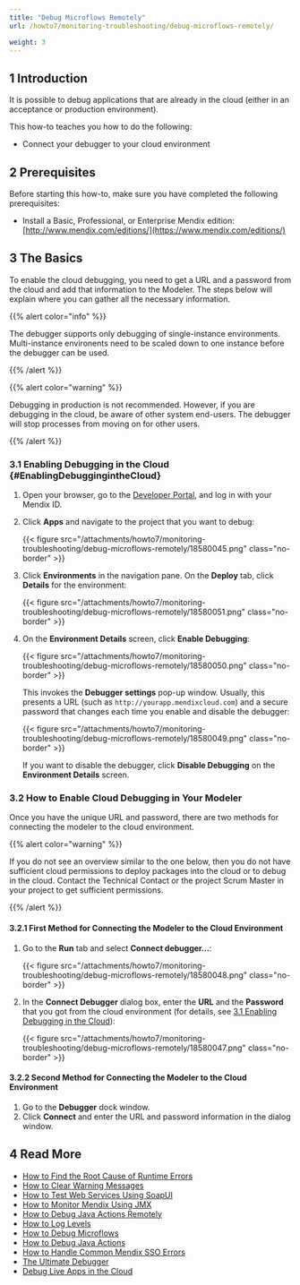```yaml
---
title: "Debug Microflows Remotely"
url: /howto7/monitoring-troubleshooting/debug-microflows-remotely/

weight: 3
---
```


## 1 Introduction

It is possible to debug applications that are already in the cloud (either in an acceptance or production environment).

This how-to teaches you how to do the following:

* Connect your debugger to your cloud environment

## 2 Prerequisites

Before starting this how-to, make sure you have completed the following prerequisites:

* Install a Basic, Professional, or Enterprise Mendix edition: [http://www.mendix.com/editions/](https://www.mendix.com/editions/)

## 3 The Basics

To enable the cloud debugging, you need to get a URL and a password from the cloud and add that information to the Modeler. The steps below will explain where you can gather all the necessary information. 

{{% alert color="info" %}}

The debugger supports only debugging of single-instance environments. Multi-instance environents need to be scaled down to one instance before the debugger can be used.

{{% /alert %}}

{{% alert color="warning" %}}

Debugging in production is not recommended. However, if you are debugging in the cloud, be aware of other system end-users. The debugger will stop processes from moving on for other users.

{{% /alert %}}

### 3.1 Enabling Debugging in the Cloud {#EnablingDebuggingintheCloud}

1. Open your browser, go to the [Developer Portal](https://sprintr.home.mendix.com), and log in with your Mendix ID.

2. Click **Apps** and navigate to the project that you want to debug:

    {{< figure src="/attachments/howto7/monitoring-troubleshooting/debug-microflows-remotely/18580045.png" class="no-border" >}} 

3. Click **Environments** in the navigation pane. On the **Deploy** tab, click **Details** for the environment:

    {{< figure src="/attachments/howto7/monitoring-troubleshooting/debug-microflows-remotely/18580051.png" class="no-border" >}}

4. On the **Environment Details** screen, click **Enable Debugging**:

    {{< figure src="/attachments/howto7/monitoring-troubleshooting/debug-microflows-remotely/18580050.png" class="no-border" >}}

    This invokes the **Debugger settings** pop-up window. Usually, this presents a URL (such as `http://yourapp.mendixcloud.com`) and a secure password that changes each time you enable and disable the debugger:

    {{< figure src="/attachments/howto7/monitoring-troubleshooting/debug-microflows-remotely/18580049.png" class="no-border" >}}

    If you want to disable the debugger, click **Disable Debugging** on the **Environment Details** screen.

### 3.2 How to Enable Cloud Debugging in Your Modeler

Once you have the unique URL and password, there are two methods for connecting the modeler to the cloud environment. 

{{% alert color="warning" %}}

If you do not see an overview similar to the one below, then you do not have sufficient cloud permissions to deploy packages into the cloud or to debug in the cloud. Contact the Technical Contact or the project Scrum Master in your project to get sufficient permissions.

{{% /alert %}}

#### 3.2.1 First Method for Connecting the Modeler to the Cloud Environment

1. Go to the **Run** tab and select **Connect debugger...**:

    {{< figure src="/attachments/howto7/monitoring-troubleshooting/debug-microflows-remotely/18580048.png" class="no-border" >}}

2. In the **Connect Debugger** dialog box, enter the **URL** and the **Password** that you got from the cloud environment (for details, see [3.1 Enabling Debugging in the Cloud](#EnablingDebuggingintheCloud)):

    {{< figure src="/attachments/howto7/monitoring-troubleshooting/debug-microflows-remotely/18580047.png" class="no-border" >}}

#### 3.2.2 Second Method for Connecting the Modeler to the Cloud Environment

1. Go to the **Debugger** dock window.
2. Click **Connect** and enter the URL and password information in the dialog window.

## 4 Read More

* [How to Find the Root Cause of Runtime Errors](/howto7/monitoring-troubleshooting/finding-the-root-cause-of-runtime-errors/)
* [How to Clear Warning Messages](/howto7/monitoring-troubleshooting/clear-warning-messages/)
* [How to Test Web Services Using SoapUI](/howto7/testing/testing-web-services-using-soapui/)
* [How to Monitor Mendix Using JMX](/howto7/monitoring-troubleshooting/monitoring-mendix-using-jmx/)
* [How to Debug Java Actions Remotely](/howto7/monitoring-troubleshooting/debug-java-actions-remotely/)
* [How to Log Levels](/howto7/monitoring-troubleshooting/log-levels/)
* [How to Debug Microflows](/howto7/monitoring-troubleshooting/debug-microflows/)
* [How to Debug Java Actions](/howto7/monitoring-troubleshooting/debug-java-actions/)
* [How to Handle Common Mendix SSO Errors](/howto7/monitoring-troubleshooting/handle-common-mendix-sso-errors/)
* [The Ultimate Debugger](https://www.mendix.com/tech-blog/the-ultimate-debugger/) 
* [Debug Live Apps in the Cloud](https://www.mendix.com/tech-blog/new-goodies-for-mendix-app-platform-users-mendix-business-modeler-4-3-release-today/)
